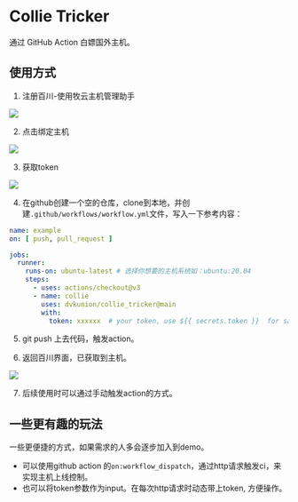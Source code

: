 # Collie Tricker

通过 GitHub Action 白嫖国外主机。

## 使用方式

1. 注册百川-使用牧云主机管理助手

![](https://cdn.dvkunion.cn/tricker/46fd1775808c4411b8c2f1225641289f.png)

2. 点击绑定主机

![](https://cdn.dvkunion.cn/tricker/b61fa3cb6f0f4069b60c99a48be599aa.png)

3. 获取token

![](https://cdn.dvkunion.cn/tricker/09d9e9ee0809482faf54b491e42ae7d8.png)


4. 在github创建一个空的仓库，clone到本地，并创建`.github/workflows/workflow.yml`文件，写入一下参考内容：

```yml
name: example
on: [ push, pull_request ]

jobs:
  runner:
    runs-on: ubuntu-latest # 选择你想要的主机系统如：ubuntu:20.04
    steps:
      - uses: actions/checkout@v3
      - name: collie
        uses: dvkunion/collie_tricker@main
        with:
          token: xxxxxx  # your token, use ${{ secrets.token }}  for safe
```

5. git push 上去代码，触发action。

6. 返回百川界面，已获取到主机。

![](https://cdn.dvkunion.cn/tricker/4f8e7c5ea2234135b6f57de12a115f30.png)

7. 后续使用时可以通过手动触发action的方式。

## 一些更有趣的玩法

一些更便捷的方式，如果需求的人多会逐步加入到demo。

+ 可以使用github action 的`on:workflow_dispatch`，通过http请求触发ci，来实现主机上线控制。
+ 也可以将token参数作为input。在每次http请求时动态带上token, 方便操作。